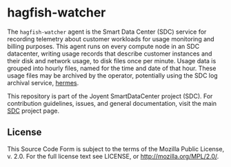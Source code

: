 # hagfish-watcher

The `hagfish-watcher` agent is the Smart Data Center (SDC) service for
recording telemetry about customer workloads for usage monitoring and billing
purposes.  This agent runs on every compute node in an SDC datacenter, writing
usage records that describe customer instances and their disk and network
usage, to disk files once per minute.  Usage data is grouped into hourly files,
named for the time and date of that hour.  These usage files may be archived by
the operator, potentially using the SDC log archival service, [hermes][hermes].

This repository is part of the Joyent SmartDataCenter project (SDC).  For
contribution guidelines, issues, and general documentation, visit the main
[SDC](http://github.com/joyent/sdc) project page.

## License

This Source Code Form is subject to the terms of the Mozilla Public License, v.
2.0.  For the full license text see LICENSE, or http://mozilla.org/MPL/2.0/.

[hermes]: https://github.com/joyent/sdc-hermes.git
